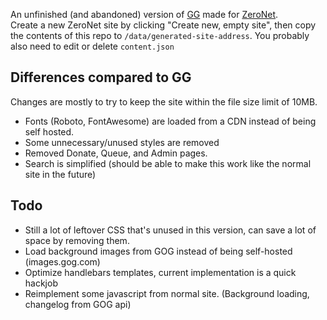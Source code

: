 An unfinished (and abandoned) version of [GG](https://github.com/Good-Old-Downloads/gg) made for [ZeroNet](https://zeronet.io/).  
Create a new ZeroNet site by clicking "Create new, empty site", then copy the contents of this repo to `/data/generated-site-address`. You probably also need to edit or delete `content.json`

## Differences compared to GG

Changes are mostly to try to keep the site within the file size limit of 10MB.

* Fonts (Roboto, FontAwesome) are loaded from a CDN instead of being self hosted.
* Some unnecessary/unused styles are removed
* Removed Donate, Queue, and Admin pages.
* Search is simplified (should be able to make this work like the normal site in the future)

## Todo

* Still a lot of leftover CSS that's unused in this version, can save a lot of space by removing them.
* Load background images from GOG instead of being self-hosted (images.gog.com)
* Optimize handlebars templates, current implementation is a quick hackjob
* Reimplement some javascript from normal site. (Background loading, changelog from GOG api)